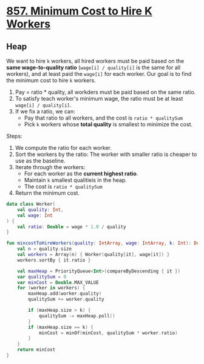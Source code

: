 # [857. Minimum Cost to Hire K Workers](https://leetcode.com/problems/minimum-cost-to-hire-k-workers/)

## Heap
We want to hire `k` workers, all hired workers must be paid based on the **same wage-to-quality ratio** (`wage[i] / quality[i]` is the same for all workers), and at least paid the `wage[i]` for each worker. Our goal is to find the minimum cost to hire `k` workers.

1. Pay = ratio * quality, all workders must be paid based on the same ratio.
2. To satisfy teach worker's minimum wage, the ratio must be at least `wage[i] / quality[i]`.
3. If we fix a ratio, we can:
    - Pay that ratio to all workers, and the cost is `ratio * qualitySum`
    - Pick `k` workers whose **total quality** is smallest to minimize the cost.

Steps:
1. We compute the ratio for each worker.
2. Sort the workers by the ratio: The worker with smaller ratio is cheaper to use as the baseline.
3. Iterate through the workers:
    - For each worker as the **current highest ratio**.
    - Maintain `k` smallest qualitieis in the heap.
    - The cost is `ratio * qualitySum`
4. Return the minimum cost.

```kotlin
data class Worker(
    val quality: Int,
    val wage: Int
) {
    val ratio: Double = wage * 1.0 / quality
}

fun mincostToHireWorkers(quality: IntArray, wage: IntArray, k: Int): Double {
    val n = quality.size
    val workers = Array(n) { Worker(quality[it], wage[it]) }
    workers.sortBy { it.ratio }

    val maxHeap = PriorityQueue<Int>(compareByDescending { it })
    var qualitySum = 0
    var minCost = Double.MAX_VALUE
    for (worker in workers) {
        maxHeap.add(worker.quality)
        qualitySum += worker.quality

        if (maxHeap.size > k) {
            qualitySum -= maxHeap.poll()
        }
        if (maxHeap.size == k) {
            minCost = minOf(minCost, qualitySum * worker.ratio)
        }
    }
    return minCost
}
```